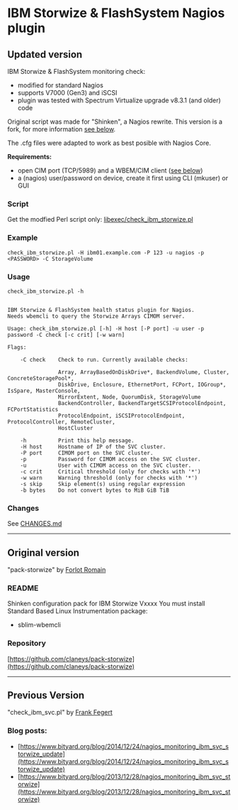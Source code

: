 # IBM Storwize & FlashSystem Nagios plugin

## Updated version

IBM Storwize & FlashSystem monitoring check:

- modified for standard Nagios
- supports V7000 (Gen3) and iSCSI
- plugin was tested with Spectrum Virtualize upgrade v8.3.1 (and older) code

Original script was made for "Shinken", a Nagios rewrite. This version is a fork, for more information [see below]( #Original-version).

The .cfg files were adapted to work as best posible with Nagios Core.

**Requirements:**

- open CIM port (TCP/5989) and a WBEM/CIM client ([see below](#README))
- a (nagios) user/password on device, create it first using CLI (mkuser) or GUI

### Script

Get the modfied Perl script only: [libexec/check_ibm_storwize.pl](/libexec/check_ibm_storwize.pl)

### Example

`check_ibm_storwize.pl -H ibm01.example.com -P 123 -u nagios -p <PASSWORD> -C StorageVolume`

### Usage

`check_ibm_storwize.pl -h`

```

IBM Storwize & FlashSystem health status plugin for Nagios.
Needs wbemcli to query the Storwize Arrays CIMOM server.

Usage: check_ibm_storwize.pl [-h] -H host [-P port] -u user -p password -C check [-c crit] [-w warn]

Flags:

    -C check    Check to run. Currently available checks:

                Array, ArrayBasedOnDiskDrive*, BackendVolume, Cluster, ConcreteStoragePool*,
                DiskDrive, Enclosure, EthernetPort, FCPort, IOGroup*, IsSpare, MasterConsole,
                MirrorExtent, Node, QuorumDisk, StorageVolume
                BackendController, BackendTargetSCSIProtocolEndpoint, FCPortStatistics
                ProtocolEndpoint, iSCSIProtocolEndpoint, ProtocolController, RemoteCluster,
                HostCluster

    -h          Print this help message.
    -H host     Hostname of IP of the SVC cluster.
    -P port     CIMOM port on the SVC cluster.
    -p          Password for CIMOM access on the SVC cluster.
    -u          User with CIMOM access on the SVC cluster.
    -c crit     Critical threshold (only for checks with '*')
    -w warn     Warning threshold (only for checks with '*')
    -s skip     Skip element(s) using regular expression
    -b bytes    Do not convert bytes to MiB GiB TiB

```

### Changes

See [CHANGES.md](/CHANGES.md)

---

## Original version

"pack-storwize" by [Forlot Romain](https://github.com/claneys)

### README

Shinken configuration pack for IBM Storwize Vxxxx 
You must install Standard Based Linux Instrumentation package:
- sblim-wbemcli

### Repository

[https://github.com/claneys/pack-storwize](https://github.com/claneys/pack-storwize)

---

## Previous Version

"check_ibm_svc.pl" by [Frank Fegert](https://www.bityard.org/blog/about)

### Blog posts:

- [https://www.bityard.org/blog/2014/12/24/nagios_monitoring_ibm_svc_storwize_update](https://www.bityard.org/blog/2014/12/24/nagios_monitoring_ibm_svc_storwize_update)
- [https://www.bityard.org/blog/2013/12/28/nagios_monitoring_ibm_svc_storwize](https://www.bityard.org/blog/2013/12/28/nagios_monitoring_ibm_svc_storwize)

